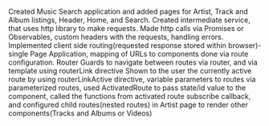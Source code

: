 Created Music Search application and added pages for Artist, Track and Album listings, Header, Home, and Search. Created intermediate service, that uses http library to make requests. Made http calls via Promises or Observables, custom headers with the requests, handling errors. Implemented client side routing(requested response stored within browser)-single Page Application, mapping of URLs to components done via route configuration.  Router Guards to navigate between routes via router, and via template using routerLink directive
Shown to the user the currently active route by using routerLinkActive directive, variable parameters to routes via parameterized routes, used ActivatedRoute to pass state/id value to the component, called the functions from activated route subscribe callback, and configured child routes(nested routes) in Artist page to render other components(Tracks and Albums or Videos)